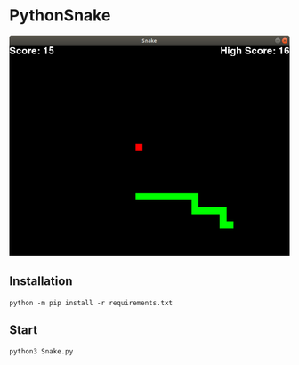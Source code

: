 # PythonSnake

![Snake Game](screenshot.png)

## Installation

```
python -m pip install -r requirements.txt
```

## Start

```
python3 Snake.py
```
